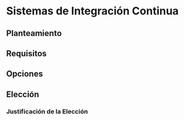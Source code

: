 # Sistemas de Integración Continua

## Planteamiento

## Requisitos

## Opciones

## Elección

### Justificación de la Elección